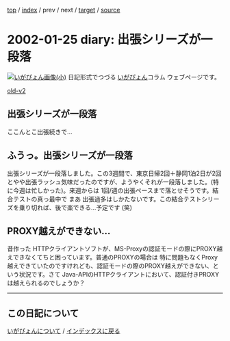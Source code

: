 [top](https://igapyon.github.io/diary/) 
 / [index](https://igapyon.github.io/diary/2002/index.html) 
 / prev 
 / next 
 / [target](https://igapyon.github.io/diary/2002/ig020125.html) 
 / [source](https://github.com/igapyon/diary/blob/gh-pages/2002/ig020125.html.src.md) 

2002-01-25 diary: 出張シリーズが一段落
=====================================================================================================
[![いがぴょん画像(小)](https://igapyon.github.io/diary/images/iga200306s.jpg "いがぴょん")](https://igapyon.github.io/diary/memo/memoigapyon.html) 日記形式でつづる [いがぴょん](https://igapyon.github.io/diary/memo/memoigapyon.html)コラム ウェブページです。

[old-v2](ig020125-orig.html)

## 出張シリーズが一段落

ここんとこ出張続きで…

## ふうっ。出張シリーズが一段落

出張シリーズが一段落しました。この3週間で、東京日帰2回＋静岡1泊2日が2回とやや出張ラッシュ気味だったのですが、ようやくそれが一段落しました。(特に今週は忙しかった)。来週からは
1回/週の出張ペースまで落とせそうです。結合テストの真っ最中で まあ 出張過多はしかたないです。この結合テストシリーズを乗り切れば、後で楽できる…予定です
(笑)

## PROXY越えができない…

昔作った HTTPクライアントソフトが、MS-Proxyの認証モードの際にPROXY越えできなくてちと困っています。普通のPROXYの場合は 特に問題もなくProxy越えできていたのですけれども、認証モードの際のPROXY越えができない、という状況です。さて
Java-APIのHTTPクライアントにおいて、認証付きPROXYは越えられるのでしょうか？


----------------------------------------------------------------------------------------------------

## この日記について
[いがぴょんについて](https://igapyon.github.io/diary/memo/memoigapyon.html) / [インデックスに戻る](https://igapyon.github.io/diary/idxall.html)
